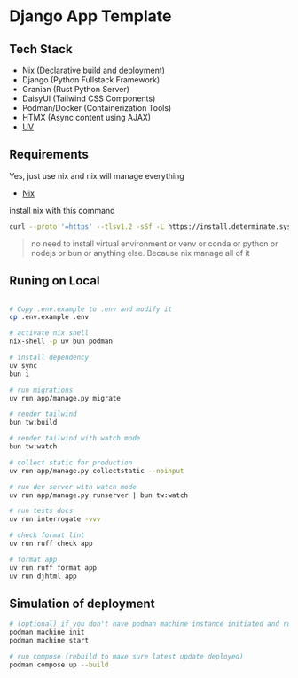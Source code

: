 # Django App Template

## Tech Stack

- Nix (Declarative build and deployment)
- Django (Python Fullstack Framework)
- Granian (Rust Python Server)
- DaisyUI (Tailwind CSS Components)
- Podman/Docker (Containerization Tools)
- HTMX (Async content using AJAX)
- [UV](https://docs.astral.sh/uv/)

## Requirements

Yes, just use nix and nix will manage everything

- [Nix](https://zero-to-nix.com/)

install nix with this command

```sh
curl --proto '=https' --tlsv1.2 -sSf -L https://install.determinate.systems/nix | sh -s -- install
```

> no need to install virtual environment or venv or conda or python or nodejs or bun or anything else. Because nix manage all of it

## Runing on Local

```bash

# Copy .env.example to .env and modify it
cp .env.example .env

# activate nix shell
nix-shell -p uv bun podman

# install dependency
uv sync
bun i

# run migrations
uv run app/manage.py migrate

# render tailwind
bun tw:build

# render tailwind with watch mode
bun tw:watch

# collect static for production
uv run app/manage.py collectstatic --noinput

# run dev server with watch mode
uv run app/manage.py runserver | bun tw:watch

# run tests docs
uv run interrogate -vvv

# check format lint
uv run ruff check app

# format app
uv run ruff format app
uv run djhtml app
```

## Simulation of deployment

```sh
# (optional) if you don't have podman machine instance initiated and running (make sure already inside nix-shell)
podman machine init
podman machine start

# run compose (rebuild to make sure latest update deployed)
podman compose up --build
```
